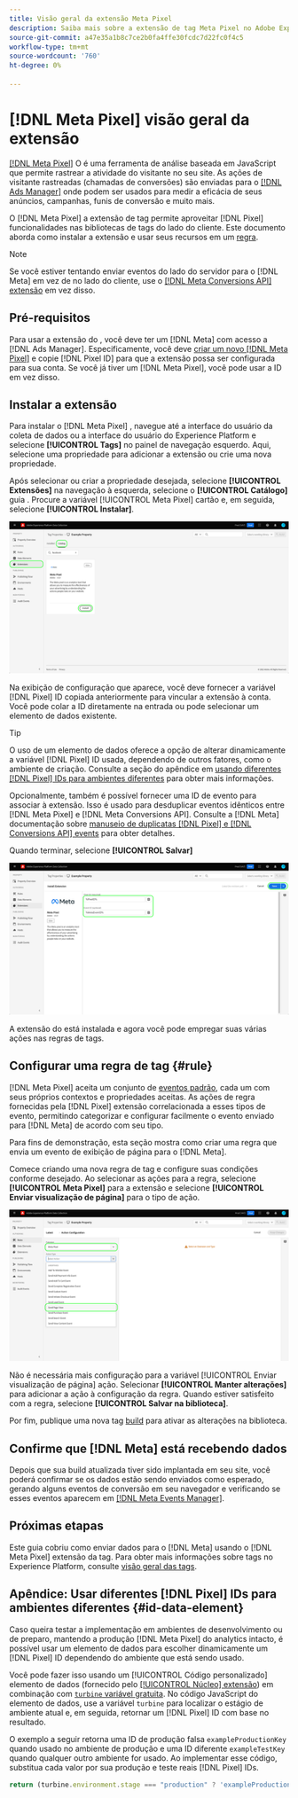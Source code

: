 ```yaml
---
title: Visão geral da extensão Meta Pixel
description: Saiba mais sobre a extensão de tag Meta Pixel no Adobe Experience Platform.
source-git-commit: a47e35a1b8c7ce2b0fa4ffe30fcdc7d22fc0f4c5
workflow-type: tm+mt
source-wordcount: '760'
ht-degree: 0%

---
```


# [!DNL Meta Pixel] visão geral da extensão

[[!DNL Meta Pixel]](https://developers.facebook.com/docs/meta-pixel/) O é uma ferramenta de análise baseada em JavaScript que permite rastrear a atividade do visitante no seu site. As ações de visitante rastreadas (chamadas de conversões) são enviadas para o [[!DNL Ads Manager]](https://www.facebook.com/business/tools/ads-manager) onde podem ser usados para medir a eficácia de seus anúncios, campanhas, funis de conversão e muito mais.

O [!DNL Meta Pixel] a extensão de tag permite aproveitar [!DNL Pixel] funcionalidades nas bibliotecas de tags do lado do cliente. Este documento aborda como instalar a extensão e usar seus recursos em um [regra](../../../ui/managing-resources/rules.md).

>[!NOTE]
>
>Se você estiver tentando enviar eventos do lado do servidor para o [!DNL Meta] em vez de no lado do cliente, use o [[!DNL Meta Conversions API] extensão](../../server/meta/overview.md) em vez disso.

## Pré-requisitos

Para usar a extensão do , você deve ter um [!DNL Meta] com acesso a [!DNL Ads Manager]. Especificamente, você deve [criar um novo [!DNL Meta Pixel]](https://www.facebook.com/business/help/952192354843755) e copie [!DNL Pixel ID] para que a extensão possa ser configurada para sua conta. Se você já tiver um [!DNL Meta Pixel], você pode usar a ID em vez disso.

## Instalar a extensão

Para instalar o [!DNL Meta Pixel] , navegue até a interface do usuário da coleta de dados ou a interface do usuário do Experience Platform e selecione **[!UICONTROL Tags]** no painel de navegação esquerdo. Aqui, selecione uma propriedade para adicionar a extensão ou crie uma nova propriedade.

Após selecionar ou criar a propriedade desejada, selecione **[!UICONTROL Extensões]** na navegação à esquerda, selecione o **[!UICONTROL Catálogo]** guia . Procure a variável [!UICONTROL Meta Pixel] cartão e, em seguida, selecione **[!UICONTROL Instalar]**.

![O [!UICONTROL Instalar] botão que está sendo selecionado para o [!UICONTROL Meta Pixel] na interface do usuário da Coleta de dados.](../../../images/extensions/client/meta/install.png)

Na exibição de configuração que aparece, você deve fornecer a variável [!DNL Pixel] ID copiada anteriormente para vincular a extensão à conta. Você pode colar a ID diretamente na entrada ou pode selecionar um elemento de dados existente.

>[!TIP]
>
>O uso de um elemento de dados oferece a opção de alterar dinamicamente a variável [!DNL Pixel] ID usada, dependendo de outros fatores, como o ambiente de criação. Consulte a seção do apêndice em [usando diferentes [!DNL Pixel] IDs para ambientes diferentes](#id-data-element) para obter mais informações.

Opcionalmente, também é possível fornecer uma ID de evento para associar à extensão. Isso é usado para desduplicar eventos idênticos entre [!DNL Meta Pixel] e [!DNL Meta Conversions API]. Consulte a [!DNL Meta] documentação sobre [manuseio de duplicatas [!DNL Pixel] e [!DNL Conversions API] events](https://developers.facebook.com/docs/marketing-api/conversions-api/deduplicate-pixel-and-server-events/) para obter detalhes.

Quando terminar, selecione **[!UICONTROL Salvar]**

![O [!DNL Pixel] ID fornecida como um elemento de dados na exibição de configuração da extensão.](../../../images/extensions/client/meta/configure.png)

A extensão do está instalada e agora você pode empregar suas várias ações nas regras de tags.

## Configurar uma regra de tag {#rule}

[!DNL Meta Pixel] aceita um conjunto de [eventos padrão](https://www.facebook.com/business/help/402791146561655), cada um com seus próprios contextos e propriedades aceitas. As ações de regra fornecidas pela [!DNL Pixel] extensão correlacionada a esses tipos de evento, permitindo categorizar e configurar facilmente o evento enviado para [!DNL Meta] de acordo com seu tipo.

Para fins de demonstração, esta seção mostra como criar uma regra que envia um evento de exibição de página para o [!DNL Meta].

Comece criando uma nova regra de tag e configure suas condições conforme desejado. Ao selecionar as ações para a regra, selecione **[!UICONTROL Meta Pixel]** para a extensão e selecione **[!UICONTROL Enviar visualização de página]** para o tipo de ação.

![O [!UICONTROL Enviar visualização de página] tipo de ação sendo selecionado para uma regra na interface do usuário da Coleta de dados.](../../../images/extensions/client/meta/select-action.png)

Não é necessária mais configuração para a variável [!UICONTROL Enviar visualização de página] ação. Selecionar **[!UICONTROL Manter alterações]** para adicionar a ação à configuração da regra. Quando estiver satisfeito com a regra, selecione **[!UICONTROL Salvar na biblioteca]**.

Por fim, publique uma nova tag [build](../../../ui/publishing/builds.md) para ativar as alterações na biblioteca.

## Confirme que [!DNL Meta] está recebendo dados

Depois que sua build atualizada tiver sido implantada em seu site, você poderá confirmar se os dados estão sendo enviados como esperado, gerando alguns eventos de conversão em seu navegador e verificando se esses eventos aparecem em [[!DNL Meta Events Manager]](https://www.facebook.com/business/help/898185560232180).

## Próximas etapas

Este guia cobriu como enviar dados para o [!DNL Meta] usando o [!DNL Meta Pixel] extensão da tag. Para obter mais informações sobre tags no Experience Platform, consulte [visão geral das tags](../../../home.md).

## Apêndice: Usar diferentes [!DNL Pixel] IDs para ambientes diferentes {#id-data-element}

Caso queira testar a implementação em ambientes de desenvolvimento ou de preparo, mantendo a produção [!DNL Meta Pixel] do analytics intacto, é possível usar um elemento de dados para escolher dinamicamente um [!DNL Pixel] ID dependendo do ambiente que está sendo usado.

Você pode fazer isso usando um [!UICONTROL Código personalizado] elemento de dados (fornecido pelo [[!UICONTROL Núcleo] extensão](../core/overview.md)) em combinação com [`turbine` variável gratuita](../../../extension-dev/turbine.md). No código JavaScript do elemento de dados, use a variável `turbine` para localizar o estágio de ambiente atual e, em seguida, retornar um [!DNL Pixel] ID com base no resultado.

O exemplo a seguir retorna uma ID de produção falsa `exampleProductionKey` quando usado no ambiente de produção e uma ID diferente `exampleTestKey` quando qualquer outro ambiente for usado. Ao implementar esse código, substitua cada valor por sua produção e teste reais [!DNL Pixel] IDs.

```js
return (turbine.environment.stage === "production" ? 'exampleProductionKey' : 'exampleTestKey');
```

